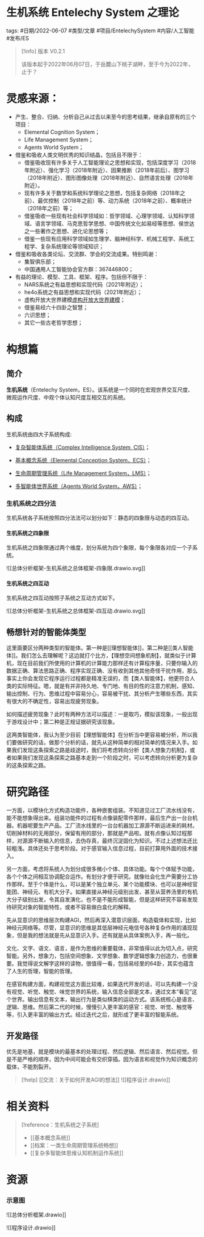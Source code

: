 # 生机系统 Entelechy System 之理论

tags: #日期/2022-06-07 #类型/文章 #项目/EntelechySystem #内容/人工智能 #发布/ES 


> [!info] 版本
> V0.2.1
>
> 该版本起于2022年06月07日，于岳麓山下桃子湖畔，至于今为2022年，止于？





# 灵感来源：

- 产生、整合、归纳、分析自己从过去以来至今的思考结果，继承自原有的三个项目：
	- Elemental Cognition System；
	- Life Management System；
	- Agents World System；
- 借鉴和吸收人类文明优秀的知识结晶，包括且不限于：
	- 借鉴吸收现有许多关于人工智能理论之思想和实现，包括深度学习（2018年附近）、强化学习（2018年附近）、因果推断（2018年前后）、图学习（2018年附近）、图形图像处理（2018年附近）、自然语言处理（2018年附近）。
	- 现有许多关于数学和系统科学理论之思想，包括复杂网络（2018年之前）、最优控制（2018年之前）等、动力系统（2018年之前）、概率统计（2018年之前）等；
	- 借鉴吸收一些现有社会科学领域如：哲学领域、心理学领域、认知科学领域、语言学领域、马克思哲学思想、中国传统文化如易经等思想、侯世达之一些著作之思想、进化论思想等；
	- 借鉴一些现有应用科学领域如生理学、脑神经科学、机械工程学、系统工程学、复杂系统理论等领域知识；
- 借鉴和吸收各类论坛、交流群、学会的交流成果。特别鸣谢：
	- 集智俱乐部；
	- 中国通用人工智能协会官方群：367446800；
- 有益的理论、模型、工具、框架、程序。包括但不限于：
	- NARS系统之有益思想和实现代码（2021年附近）；
	- he4o系统之有益思想和实现代码（2021年附近）；
	- 虚构开放大世界建模[虚构开放大世界建模](http://blog.sciencenet.cn/blog-33982-1207233.html)；
	- 借鉴易经六十四卦之智慧；
	- 六识思想；
	- 其它一些古老哲学思想；



# 构想篇





## 简介

**生机系统**（Entelechy System，ES）。该系统是一个同时在宏观世界交互尺度、微观运作尺度、中观个体认知尺度互相交互的系统。

## 构成

生机系统由四大子系统构成:

-   [复杂智能体系统（Complex Intelligence System, CIS）](https://github.com/EthanSystem/ComplexIntelligenceSystem.git)；
    
-   [基本概念系统（Elemental Conception System，ECS）](https://github.com/EthanSystem/ElementalConceptionSystem.git)；
    
-   [生命周期管理系统（Life Management System，LMS）](https://github.com/EthanSystem/LifeManagementSystem.git)；
    
-   [多智能体世界系统（Agents World System，AWS）](https://github.com/EthanSystem/AgentsWorldSystem.git)；
    

### 生机系统之四分法

生机系统各子系统按照四分法法可以划分如下：静态的四象限与动态的四互动。

#### 生机系统之四象限

生机系统之四象限通过两个维度，划分系统为四个象限，每个象限各对应一个子系统。

![[总体分析框架-生机系统之总体框架-四象限.drawio.svg]]


#### 生机系统之四互动

生机系统之四互动按照子系统之互动方式如下。

![[总体分析框架-生机系统之总体框架-四互动.drawio.svg]]





## 畅想针对的智能体类型

这里面要区分两种类型的智能体。第一种是[[理想智能体]]，第二种是[[类人智能体]]。我们怎么去理解呢？这边就打个比方，【理想空间想象机制】，就类似于计算机，现在目前我们所使用的计算机的计算能力那样还有计算程序量，只要你输入的数据正确、算法思路正确、程序实现正确、没有收到其他其他奇怪干扰作用，那么事实上你会发现它程序运行过程都是精准无误的，而【类人智能体】，他更符合人类的实际特征。嗯，就是有并非持久地、专门地、有目的性的注意力机制，感知、输出控制、行为、思维过程中容易分心，容易被干扰、其分析产生哪些东西，其实有很大的不确定性，容易出现疲劳现象。

如何描述疲劳现象？此时有两种方法可以描述：一是取巧，模拟该现象，一般出现于游戏设计中；第二种是正规证据研究该现象。

这两类智能体，我认为至少目前【理想智能体】在分析当中更容易被分析，所以我们要做研究的话，做那个分析的话，就先从这种简单的相对简单的情况来入手。如果我们发现这条探索之路是歧途时，我们将考虑转向分析【类人想象力机制】，或者如果我们发现这条探索之路基本走到一个阶段之时，可以考虑转向分析更为复杂的这条探索之路。



# 研究路径



一方面，以模块化方式构造功能件，各种嵌套组装。不知道见过工厂流水线没有，能不能想象得出来。组装功能件的过程有点像装配零件那样，最后生产出一台台机器。机器呢要生产产品。工厂流水线里的一台台机器加工源源不断运进来的耗材。切削掉材料的无用部分，保留有用的部分，那就是产品啦。就有点像认知过程那样，对源源不断输入的信息，去伪存真，最终沉淀固化为知识。不过上述想法还比较粗浅。具体还处于思考阶段。对于感官输入信息过程，目前打算用外面的技术接入。

另一方面，考虑将系统人为划分成很多微小个体、具体功能。每个个体赋予功能，各个个体之间相互协调配合运作。有划分才便于研究。就像社会化生产需要分工协作那样。至于个体是什么，可以是某个独立单元、某个功能模块、也可以是神经官能团、神经元、有机大分子。如果直接从神经元级别出发、甚至从营养汤里的有机大分子级别出发，令其自发演化，也不是不能形成智能，但是这样研究不容易发现待研究对象的智能特性，或者不容易做白盒化的解释。

先从显意识的思维层次构建AGI，然后再深入潜意识层面，构造载体和实现，比如神经元网络等。尽管，显意识的思维是其低层神经元电信号各种复杂作用的涌现现象，但是我的想法就是先从显意识入手。还有就是从具体案例入手，再一般化。

文化、文字、语文、语言，是作为思维的重要载体，非常值得以此为切入点，研究智能。另外，想象力，包括空间想象、文学想象、数学逻辑想象力创造力，也很重要。我觉得说文解字这样的读物，很值得一看，包括易经里的64卦，其实也蕴含了人生的哲理，智能的哲理。

在感官构建方面，构建视觉这方面比较难，如果迭代开发的话，可以先构建一个没有视觉、听觉、触觉、味觉世界的系统，输入信息全部是文本，通过文本“看见”这个世界。输出信息有文本，输出行为是类似棋类的运动方式。该系统核心是语言、逻辑、思维。然后第二代的时候，慢慢引入更丰富的感官：视觉、听觉、触觉等等，引入更丰富的输出方式。经过迭代之后，就形成了更丰富的智能系统。


## 开发路径

优先是地基，就是模块的最基本的处理过程、然后逻辑、然后语言、然后视觉。但是不是严格的顺序，因为中间可能会有交织穿插。因为语言和视觉作为知识概念的载体，不能割裂开。

> [!help]
[[交流：关于如何开发AGI的想法]]
![[程序设计.drawio]]







# 相关资料

> [!reference：生机系统之子系统]
> - [[基本概念系统]]
> - [[档案：一类生命周期管理系统畅想]]
> - [[复杂多智能体思维认知机制运作系统]]
> 


# 资源


### 示意图

![[总体分析框架.drawio]]

![[程序设计.drawio]]
